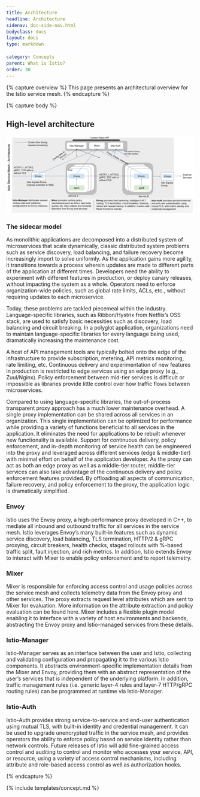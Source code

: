 ```yaml
---
title: Architecture
headline: Architecture
sidenav: doc-side-nav.html
bodyclass: docs
layout: docs
type: markdown

category: Concepts
parent: What is Istio?
order: 30
---
```


{% capture overview %}
This page presents an architectural overview for the Istio service mesh.
{% endcapture %}

{% capture body %}

## High-level architecture

<img src="./img/architecture/arch.svg" alt="The overall architecture of an Istio-based application." />

### The sidecar model

As monolithic applications are decomposed into a distributed system of microservices that scale dynamically, classic distributed system problems such as 
service discovery, load balancing, and failure recovery become increasingly import to solve uniformly. As the application gains more agility, it transitions
towards a process wherein updates are made to different parts of the application at different times. Developers need the ability to experiment with 
different features in production, or deploy canary releases, without impacting the system as a whole. Operators need to enforce organization-wide policies, 
such as global rate limits, ACLs, etc., without requiring updates to each microservice.

Today, these problems are tackled piecemeal within the industry. Language-specific libraries, such as Ribbon/Hystrix from Netflix’s OSS stack, are used to 
satisfy basic necessities such as discovery, load balancing and circuit breaking. In a polyglot application, organizations need to maintain 
language-specific libraries for every language being used, dramatically increasing the maintenance cost.

A host of API management tools are typically bolted onto the edge of the infrastructure to provide subscription, metering, API metrics monitoring, rate 
limiting, etc. Continuous delivery and experimentation of new features in production is restricted to edge services using an edge proxy (e.g., Zuul/Nginx). 
Policy enforcement between mid-tier services is difficult or impossible as libraries provide little control over how traffic flows between microservices.

Compared to using language-specific libraries, the out-of-process transparent proxy approach has a much lower maintenance overhead. A single proxy 
implementation can be shared across all services in an organization. This single  implementation can be optimized for performance while providing a variety 
of functions beneficial to all services in the application. It eliminates the need for applications to be rebuilt whenever new functionality is available. 
Support for continuous delivery, policy enforcement, and in-depth monitoring of service health can be engineered into the proxy and leveraged across 
different services (edge & middle-tier) with minimal effort on behalf of the application developer.  As the proxy can act as both an edge proxy as well as a
middle-tier router, middle-tier services can also take advantage of the continuous delivery and policy enforcement features provided. By offloading all 
aspects of communication, failure recovery, and policy enforcement to the proxy, the application logic is dramatically simplified.

### Envoy

Istio uses the Envoy proxy, a high-performance proxy developed in C++, to mediate all inbound and outbound traffic for all services in the service mesh. 
Istio leverages Envoy’s many built-in features such as dynamic service discovery, load balancing, TLS termination, HTTP/2 & gRPC proxying, circuit breakers,
health checks, staged rollouts with %-based traffic split, fault injection, and rich metrics. In addition, Istio extends Envoy to interact with Mixer to 
enable policy enforcement and to report telemetry.

### Mixer

Mixer is responsible for enforcing access control and usage policies across the service mesh and collects telemetry data from the Envoy proxy and other 
services. The proxy extracts request level attributes which are sent to Mixer for evaluation. More information on the attribute extraction and policy 
evaluation can be found here. Mixer includes a flexible plugin model enabling it to interface with a variety of host environments and backends, abstracting 
the Envoy proxy and Istio-managed services from these details.

### Istio-Manager

Istio-Manager serves as an interface between the user and Istio, collecting and validating configuration and propagating it to the various Istio components. 
It abstracts environment-specific implementation details from the Mixer and Envoy, providing them with an abstract representation of the user’s services 
that is independent of the underlying platform. In addition, traffic management rules (i.e. generic layer-4 rules and layer-7 HTTP/gRPC routing rules) can 
be programmed at runtime via Istio-Manager.

### Istio-Auth

Istio-Auth provides strong service-to-service and end-user authentication using mutual TLS, with built-in identity and credential management.
It can be used to upgrade unencrypted traffic in the service mesh, and provides operators the ability to enforce policy based
on service identity rather than network controls. Future releases of Istio will add fine-grained access control and auditing to control
and monitor who accesses your service, API, or resource, using a variety of access control mechanisms, including attribute and
role-based access control as well as authorization hooks.

{% endcapture %}

{% include templates/concept.md %}
